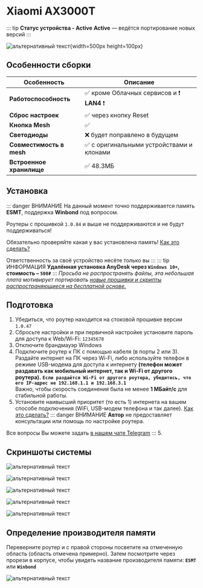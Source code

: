 # Xiaomi AX3000T <Badge type="keenetic" text="4.1.6" />

::: tip **Статус устройства - Active**
**Active** — ведётся портирование новых версий
:::

![альтернативный текст](/assets/images/wiki/guides/ax3000t/Image.png){width=500px height=100px}

## Особенности сборки

| Особенность              | Описание                                 |
|--------------------------|------------------------------------------|
| **Работоспособность**    | ✅ кроме Облачных сервисов и ❗ **LAN4** ❗     |
| **Сброс настроек**       | ✅ через кнопку Reset                     |
| **Кнопка Mesh**          | ✅                                        |
| **Светодиоды**           | ❌ будет поправлено в будущем             |
| **Совместимость в mesh** | ✅ с оригинальными устройствами и клонами |
| **Встроенное хранилище** | ✅ 48.3МБ                                 |

## Установка

::: danger ВНИМАНИЕ
На данный момент точно поддерживается память **ESMT**, поддержка **Winbond** под вопросом.

Роутеры с прошивкой `1.0.84` и выше не поддерживаются и не будут поддерживаться!

Обязательно проверяйте какая у вас установлена память! [Как это сделать?](#определение-производителя-памяти)

Ответственность за своё устройство несёте только вы
:::
::: tip ИНФОРМАЦИЯ
**Удалённая установка AnyDesk через `Windows 10+`, стоимость – `500₽`**
:::
_Просьба не распространять файлы, эта небольшая плата мотивирует
портировать [новые прошивки и скрипты распространяющиеся на бесплатной основе.](https://t.me/keen_prt/4)_

## Подготовка

1. Убедиться, что роутер находится на стоковой прошивке версии `1.0.47`
2. Сбросьте настройки и при первичной настройке установите пароль для доступа к Web/Wi-Fi: `12345678`
3. Отключите брандмауэр Windows
4. Подключите роутер к ПК с помощью кабеля (в порты 2 или 3). Раздайте интернет на ПК через Wi-Fi, либо используйте телефон в режиме USB-модема для доступа к интернету **(телефон может раздавать как мобильный интернет, так и Wi-Fi от другого роутера).**
**`Если раздаётся Wi-Fi от другого роутера, убедитесь, что его IP-адрес не 192.168.1.1 и 192.168.3.1`**<br>
Важно, чтобы скорость соединения была не менее **1 МБайт/с** для стабильной работы.
5. Установите наивысший приоритет (то есть 1) интернета на вашем способе подключения (WiFi, USB-модем телефона и так далее). [Как это сделать?](https://ip-calculator.ru/blog/ask/upravlenie-prioritetom-setevyh-adapterov-v-windows-10/)
::: danger ВНИМАНИЕ
**Автор** не предоставляет консультации или помощь по настройке роутера.

Все вопросы Вы можете задать [в нашем чате Telegram](https://t.me/keen_prt_chat)
:::
5. <popup text="Открыть последний шаг"></popup>

## Скриншоты системы
![альтернативный текст](/assets/images/wiki/guides/ax3000t/system.jpg)

![альтернативный текст](/assets/images/wiki/guides/ax3000t/Screenshot_3.png)

![альтернативный текст](/assets/images/wiki/guides/ax3000t/Screenshot_1.png)

![альтернативный текст](/assets/images/wiki/guides/ax3000t/Screenshot_2.png)

![альтернативный текст](/assets/images/wiki/guides/ax3000t/Screenshot_4.png)

## Определение производителя памяти 

Переверните роутер и с правой стороны посветите на отмеченную область (область отмечена примерно). Затем посмотрите через прорези в корпусе, чтобы увидеть название производителя памяти: **`ESMT`** или **`Winbond`**

![альтернативный текст](/assets/images/wiki/guides/ax3000t/flash.jpg)